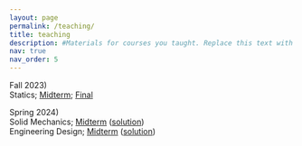 ```yaml
---
layout: page
permalink: /teaching/
title: teaching
description: #Materials for courses you taught. Replace this text with your description.
nav: true
nav_order: 5
---
```


Fall 2023)\
Statics; [Midterm](https://pusanackr-my.sharepoint.com/:b:/g/personal/suwon_bae_pusan_ac_kr/EdlRhIguaMtGlr3FexZxAXQBtNA57Khn7YB-HQl0rh6-lw?e=XnvSMx); [Final](https://pusanackr-my.sharepoint.com/:b:/g/personal/suwon_bae_pusan_ac_kr/EY5gGVM-0tVEgL0lirUX-SsBbjbLyO8FxG922GRX9q7nhg?e=7nXi0T)

Spring 2024)\
Solid Mechanics; [Midterm](https://pusanackr-my.sharepoint.com/:b:/g/personal/suwon_bae_pusan_ac_kr/Ef2V0duCG7dIoHOB13XeJ20BYmWWlYQ38YJ8QwNXeGnttw?e=RXWvaI) ([solution](https://pusanackr-my.sharepoint.com/:b:/g/personal/suwon_bae_pusan_ac_kr/ETls8Me2qLpIollCHGjqwjABkD_Dsc2L_HX-jT7hgnEhUQ?e=vvcB9M))\
Engineering Design; [Midterm](https://pusanackr-my.sharepoint.com/:b:/g/personal/suwon_bae_pusan_ac_kr/EVWl6TtbVfNHn-PaOnOdVfEBSONhU5B0S05gP1UA5RtdRA?e=mGeg4T) ([solution](https://pusanackr-my.sharepoint.com/:b:/g/personal/suwon_bae_pusan_ac_kr/EWnDnIDzNh5GvPwOgiT_OnMB9xylx4arTxFM5bj5Qz3l3Q?e=RU6WjK))

[comment]: <For now, this page is assumed to be a static description of your courses. You can convert it to a collection similar to `_projects/` so that you can have a dedicated page for each course.>

[comment]: <Organize your courses by years, topics, or universities, however you like!>
